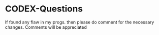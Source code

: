 # CODEX-Questions
If found any flaw in my progs. then please do comment for the necessary changes.
Comments will be appreciated
